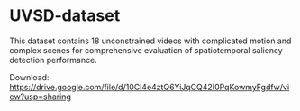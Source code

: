 # UVSD-dataset

This dataset contains 18 unconstrained videos with complicated motion and complex scenes for comprehensive evaluation of spatiotemporal saliency detection performance. 

Download: https://drive.google.com/file/d/10Cl4e4ztQ6YiJqCQ42I0PqKowmyFgdfw/view?usp=sharing

